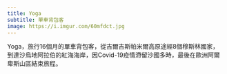 ```yaml
---
title: Yoga
subtitle: 單車背包客
image: https://i.imgur.com/60mfdct.jpg
---
```


Yoga，旅行16個月的單車背包客，從吉爾吉斯帕米爾高原途經8個穆斯林國家，到達沙烏地阿拉伯的紅海海岸，因Covid-19疫情滯留沙國多時，最後在歐洲阿爾卑斯山區結束旅程。